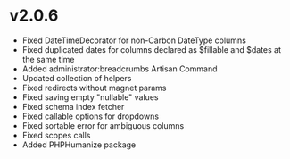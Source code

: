 # v2.0.6

* Fixed DateTimeDecorator for non-Carbon DateType columns
* Fixed duplicated dates for columns declared as $fillable and $dates at the same time
* Added administrator:breadcrumbs Artisan Command
* Updated collection of helpers
* Fixed redirects without magnet params
* Fixed saving empty "nullable" values
* Fixed schema index fetcher
* Fixed callable options for dropdowns 
* Fixed sortable error for ambiguous columns
* Fixed scopes calls
* Added PHPHumanize package